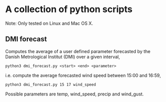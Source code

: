 # A collection of python scripts

Note: Only tested on Linux and Mac OS X.

## DMI forecast
Computes the average of a user defined parameter forecasted by the Danish Metrological 
Institut (DMI) over a given interval,

```
python3 dmi_forecast.py <start> <end> <parameter>
```

i.e. compute the average forecasted wind speed between 15:00 and 16:59,

```
python3 dmi_forecast.py 15 17 wind_speed
```

Possible parameters are temp, wind_speed, precip and wind_gust.
